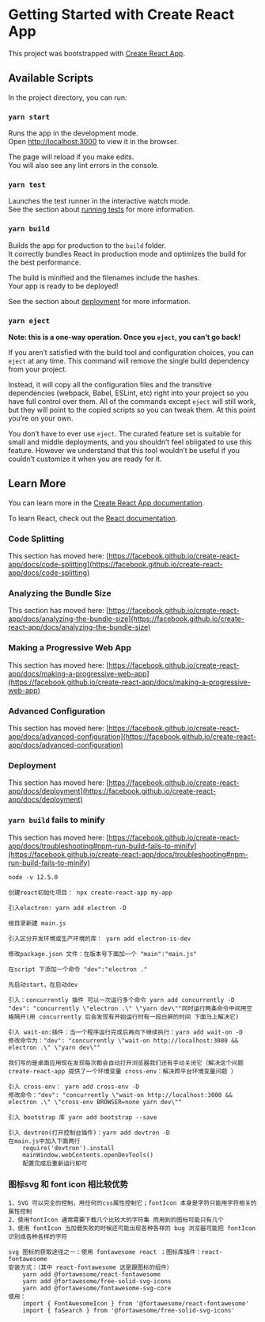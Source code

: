 # Getting Started with Create React App

This project was bootstrapped with [Create React App](https://github.com/facebook/create-react-app).

## Available Scripts

In the project directory, you can run:

### `yarn start`

Runs the app in the development mode.\
Open [http://localhost:3000](http://localhost:3000) to view it in the browser.

The page will reload if you make edits.\
You will also see any lint errors in the console.

### `yarn test`

Launches the test runner in the interactive watch mode.\
See the section about [running tests](https://facebook.github.io/create-react-app/docs/running-tests) for more information.

### `yarn build`

Builds the app for production to the `build` folder.\
It correctly bundles React in production mode and optimizes the build for the best performance.

The build is minified and the filenames include the hashes.\
Your app is ready to be deployed!

See the section about [deployment](https://facebook.github.io/create-react-app/docs/deployment) for more information.

### `yarn eject`

**Note: this is a one-way operation. Once you `eject`, you can’t go back!**

If you aren’t satisfied with the build tool and configuration choices, you can `eject` at any time. This command will remove the single build dependency from your project.

Instead, it will copy all the configuration files and the transitive dependencies (webpack, Babel, ESLint, etc) right into your project so you have full control over them. All of the commands except `eject` will still work, but they will point to the copied scripts so you can tweak them. At this point you’re on your own.

You don’t have to ever use `eject`. The curated feature set is suitable for small and middle deployments, and you shouldn’t feel obligated to use this feature. However we understand that this tool wouldn’t be useful if you couldn’t customize it when you are ready for it.

## Learn More

You can learn more in the [Create React App documentation](https://facebook.github.io/create-react-app/docs/getting-started).

To learn React, check out the [React documentation](https://reactjs.org/).

### Code Splitting

This section has moved here: [https://facebook.github.io/create-react-app/docs/code-splitting](https://facebook.github.io/create-react-app/docs/code-splitting)

### Analyzing the Bundle Size

This section has moved here: [https://facebook.github.io/create-react-app/docs/analyzing-the-bundle-size](https://facebook.github.io/create-react-app/docs/analyzing-the-bundle-size)

### Making a Progressive Web App

This section has moved here: [https://facebook.github.io/create-react-app/docs/making-a-progressive-web-app](https://facebook.github.io/create-react-app/docs/making-a-progressive-web-app)

### Advanced Configuration

This section has moved here: [https://facebook.github.io/create-react-app/docs/advanced-configuration](https://facebook.github.io/create-react-app/docs/advanced-configuration)

### Deployment

This section has moved here: [https://facebook.github.io/create-react-app/docs/deployment](https://facebook.github.io/create-react-app/docs/deployment)

### `yarn build` fails to minify

This section has moved here: [https://facebook.github.io/create-react-app/docs/troubleshooting#npm-run-build-fails-to-minify](https://facebook.github.io/create-react-app/docs/troubleshooting#npm-run-build-fails-to-minify)
```
node -v 12.5.0

创建react初始化项目： npx create-react-app my-app

引入electron: yarn add electron -D

根目录新建 main.js

引入区分开发环境或生产环境的库： yarn add electron-is-dev

修改package.json 文件：在版本号下面加一个 "main":"main.js"

在script 下添加一个命令 "dev":"electron ."

先启动start，在启动dev

引入：concurrently 插件 可以一次运行多个命令 yarn add concurrently -D "dev": "concurrently \"electron .\" \"yarn dev\""同时运行两条命令中间用空格隔开(用 concurrently 后会发现有开始运行时有一段白屏的时间 下面马上解决它)

引入 wait-on:插件：当一个程序运行完成后再向下继续执行：yarn add wait-on -D
修改命令为："dev": "concurrently \"wait-on http://localhost:3000 && electron .\" \"yarn dev\""

我们写的是桌面应用现在发现每次都会自动打开浏览器我们还有手动关闭它（解决这个问题 create-react-app 提供了一个环境变量 cross-env：解决跨平台环境变量问题 ）

引入 cross-env： yarn add cross-env -D
修改命令："dev": "concurrently \"wait-on http://localhost:3000 && electron .\" \"cross-env BROWSER=none yarn dev\""

引入 bootstrap 库 yarn add bootstrap --save

引入 devtron(打开控制台插件)：yarn add devtron -D
在main.js中加入下面两行
    require('devtron').install
    mainWindow.webContents.openDevTools()
    配置完成后重新运行即可

```
### 图标svg 和 font icon 相比较优势
```
1、SVG 可以完全的控制，用任何的css属性控制它；fontIcon 本身是字符只能用字符相关的属性控制
2、使用fontIcon 通常需要下载几个比较大的字符集 而用到的图标可能只有几个
3、使用 fontIcon 当加载失败的时候还可能出现各种各样的 bug 浏览器可能把 fontIcon 识别成各种各样的字符

svg 图标的获取途径之一：使用 fontawesome react ；图标库插件：react-fontawesome
安装方式：（其中 react-fontawesome 这是跟图标的组件）
    yarn add @fortawesome/react-fontawesome
    yarn add @fortawesome/free-solid-svg-icons
    yarn add @fortawesome/fontawesome-svg-core
使用：
    import { FontAwesomeIcon } from '@fortawesome/react-fontawesome'
    import { faSearch } from '@fortawesome/free-solid-svg-icons'
```